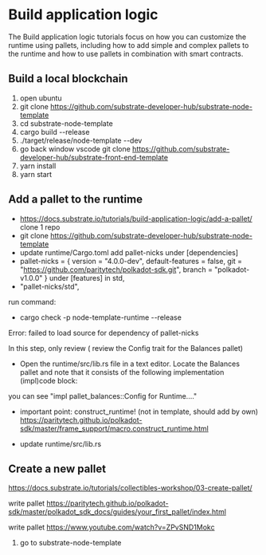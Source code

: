 # Build application logic

The Build application logic tutorials focus on how you can customize the runtime using pallets, including how to add simple and complex pallets to the runtime and how to use pallets in combination with smart contracts.

## Build a local blockchain
1. open ubuntu
2. git clone https://github.com/substrate-developer-hub/substrate-node-template
3. cd substrate-node-template
4. cargo build --release
5. ./target/release/node-template --dev
6. go back window vscode
git clone https://github.com/substrate-developer-hub/substrate-front-end-template
7. yarn install
8. yarn start

## Add a pallet to the runtime
* https://docs.substrate.io/tutorials/build-application-logic/add-a-pallet/
clone 1 repo
* git clone https://github.com/substrate-developer-hub/substrate-node-template
* update runtime/Cargo.toml
add pallet-nicks under [dependencies]
* pallet-nicks = { version = "4.0.0-dev", default-features = false, git = "https://github.com/paritytech/polkadot-sdk.git", branch = "polkadot-v1.0.0" }
under [features]
in std, 
* "pallet-nicks/std",

run command:
* cargo check -p node-template-runtime --release

Error:
failed to load source for dependency of pallet-nicks

In this step, only review ( review the Config trait for the Balances pallet)
* Open the runtime/src/lib.rs file in a text editor.
Locate the Balances pallet and note that it consists of the following implementation (impl)code block:

you can see
"impl pallet_balances::Config for Runtime...."

* important point:
construct_runtime! (not in template, should add by own)
https://paritytech.github.io/polkadot-sdk/master/frame_support/macro.construct_runtime.html

* update runtime/src/lib.rs

## Create a new pallet
https://docs.substrate.io/tutorials/collectibles-workshop/03-create-pallet/

write pallet
https://paritytech.github.io/polkadot-sdk/master/polkadot_sdk_docs/guides/your_first_pallet/index.html

write pallet
https://www.youtube.com/watch?v=ZPvSND1Mokc

1. go to substrate-node-template